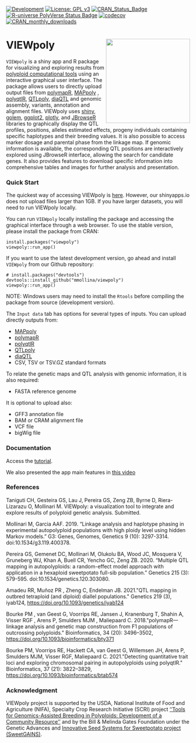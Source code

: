 <!-- badges: start -->
[![Development](https://img.shields.io/badge/development-active-blue.svg)](https://img.shields.io/badge/development-active-blue.svg)
[![License: GPL v3](https://img.shields.io/badge/License-GPL%20v3-blue.svg)](https://www.gnu.org/licenses/gpl-3.0)
[![CRAN_Status_Badge](http://www.r-pkg.org/badges/version/viewpoly)](https://cran.r-project.org/package=viewpoly)
[![R-universe PolyVerse Status Badge](https://polyploids.r-universe.dev/badges/viewpoly)](https://polyploids.r-universe.dev/badges/viewpoly)
[![codecov](https://codecov.io/github/mmollina/viewpoly/branch/add_tests/graphs/badge.svg)](https://codecov.io/github/mmollina/viewpoly)
[![CRAN_monthly_downloads](https://cranlogs.r-pkg.org/badges/viewpoly)](https://cranlogs.r-pkg.org/badges/viewpoly)
<!-- badges: end -->
  
# VIEWpoly <img src="https://user-images.githubusercontent.com/7572527/145726577-7b01d48b-ca1d-446b-b9c8-aff8c3c9877b.png" align="right" width="230"/>

`VIEWpoly` is a shiny app and R package for visualizing and exploring results from [polyploid computational tools](https://www.polyploids.org/) using an interactive graphical user interface. The package allows users to directly upload output files from [polymapR](https://CRAN.R-project.org/package=polymapR), [MAPpoly](https://CRAN.R-project.org/package=mappoly) , [polyqtlR](https://CRAN.R-project.org/package=polyqtlR), [QTLpoly](https://CRAN.R-project.org/package=qtlpoly), 
[diaQTL](https://github.com/jendelman/diaQTL) and genomic assembly, variants, annotation and alignment files. VIEWpoly uses [shiny](https://CRAN.R-project.org/package=shiny), [golem](https://CRAN.R-project.org/package=golem), [ggplot2](https://CRAN.R-project.org/package=ggplot2), [plotly](https://CRAN.R-project.org/package=plotly), and [JBrowseR]( https://CRAN.R-project.org/package=JBrowseR) libraries to graphically display the QTL profiles, positions, alleles estimated effects, progeny individuals containing specific haplotypes and their breeding values. It is also possible to access marker dosage and parental phase from the linkage map. If genomic information is available, the corresponding QTL positions are interactively explored using JBrowseR interface, allowing the search for candidate genes. It also provides features to download specific information into comprehensive tables and images for further analysis and presentation.

### Quick Start

The quickest way of accessing VIEWpoly is [here](https://cris-taniguti.shinyapps.io/viewpoly/). However, our shinyapps.io does not upload files larger than 1GB. If you have larger datasets, you will need to run VIEWpoly locally.

You can run `VIEWpoly` locally installing the package and accessing the graphical interface through a web browser. To use the stable version, please install the package from CRAN:

```{r}
install.packages("viewpoly")
viewpoly::run_app()
```

If you want to use the latest development version, go ahead and install `VIEWpoly` from our Github repository:

```{r}
# install.packages("devtools")
devtools::install_github("mmollina/viewpoly")
viewpoly::run_app()
```

NOTE: Windows users may need to install the `Rtools` before compiling the package from source (development version).

The `Input data` tab has options for several types of inputs. You can upload directly outputs from:

* [MAPpoly](https://CRAN.R-project.org/package=mappoly)
* [polymapR](https://CRAN.R-project.org/package=polymapR)
* [polyqtlR](https://CRAN.R-project.org/package=polyqtlR)
* [QTLpoly](https://CRAN.R-project.org/package=qtlpoly)
* [diaQTL](https://github.com/jendelman/diaQTL)
* CSV, TSV or TSV.GZ standard formats

To relate the genetic maps and QTL analysis with genomic information, it is also required:

* FASTA reference genome

It is optional to upload also: 

* GFF3 annotation file
* BAM or CRAM alignment file
* VCF file
* bigWig file

### Documentation

Access the [tutorial](https://cristianetaniguti.github.io/viewpoly_vignettes/VIEWpoly_tutorial.html). 

We also presented the app main features in [this video](https://www.youtube.com/watch?v=OBt_jebhfeY)

### References

Taniguti CH, Gesteira GS, Lau J, Pereira GS, Zeng ZB, Byrne D, Riera-Lizarazu O, Mollinari M. VIEWpoly: a visualization tool to integrate and explore results of polyploid genetic analysis. Submitted.

Mollinari M, Garcia AAF. 2019. “Linkage analysis and haplotype phasing in experimental autopolyploid populations with high ploidy level using hidden Markov models.” G3: Genes, Genomes, Genetics 9 (10): 3297-3314. doi:10.1534/g3.119.400378.

Pereira GS, Gemenet DC, Mollinari M, Olukolu BA, Wood JC, Mosquera V, Gruneberg WJ, Khan A, Buell CR, Yencho GC, Zeng ZB. 2020. “Multiple QTL mapping in autopolyploids: a random-effect model approach with application in a hexaploid sweetpotato full-sib population.” Genetics 215 (3): 579-595. doi:10.1534/genetics.120.303080.

Amadeu RR, Muñoz PR , Zheng C, Endelman JB. 2021."QTL mapping in outbred tetraploid (and diploid) diallel populations." Genetics 219 (3), iyab124, https://doi.org/10.1093/genetics/iyab124

Bourke PM , van Geest G, Voorrips RE, Jansen J, Kranenburg T, Shahin A, Visser RGF , Arens P, Smulders MJM , Maliepaard C. 2018."polymapR—linkage analysis and genetic map construction from F1 populations of outcrossing polyploids." Bioinformatics, 34 (20): 3496–3502, https://doi.org/10.1093/bioinformatics/bty371

Bourke PM, Voorrips RE, Hackett CA, van Geest G, Willemsen JH, Arens P, Smulders MJM, Visser RGF, Maliepaard C. 2021."Detecting quantitative trait loci and exploring chromosomal pairing in autopolyploids using polyqtlR." Bioinformatics, 37 (21): 3822–3829, https://doi.org/10.1093/bioinformatics/btab574

### Acknowledgment

VIEWpoly project is supported by the USDA, National Institute of Food and Agriculture (NIFA), Specialty Crop Research Initiative (SCRI) project [‘‘Tools for Genomics-Assisted Breeding in Polyploids: Development of a Community Resource’’](https://www.polyploids.org/)  and by the Bill & Melinda Gates Foundation under the Genetic Advances and [Innovative Seed Systems for Sweetpotato project (SweetGAINS)](https://cgspace.cgiar.org/handle/10568/106838).
